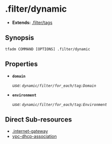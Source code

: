 # .filter/dynamic

- **Extends:** [.filter/tags](tags.md)

## Synopsis

```
tfadm COMMAND [OPTIONS] .filter/dynamic
```

## Properties

- **`domain`**

  *use: `dynamic/filter/for_each/tag:Domain`*

- **`environment`**

  *use: `dynamic/filter/for_each/tag:Environment`*

## Direct Sub-resources

- [.internet-gateway](../../../networking/.tfadm/resources/.internet-gateway.md)
- [vpc-dhcp-association](../../../networking/.tfadm/resources/vpc-dhcp-association.md)
